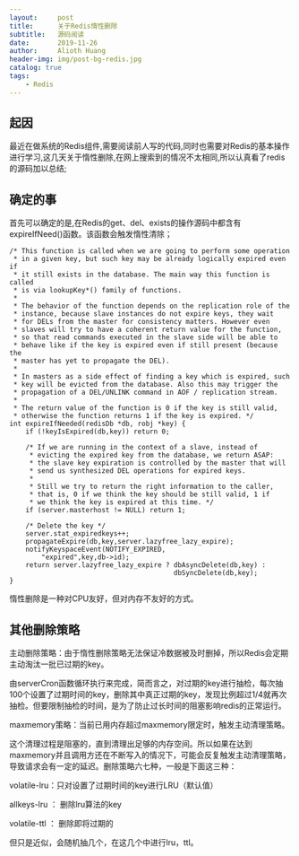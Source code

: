 ```yaml
---
layout:     post
title:      关于Redis惰性删除
subtitle:   源码阅读
date:       2019-11-26
author:     Alioth Huang
header-img: img/post-bg-redis.jpg
catalog: true
tags:
    - Redis
---
```


## 起因
最近在做系统的Redis组件,需要阅读前人写的代码,同时也需要对Redis的基本操作进行学习,这几天关于惰性删除,在网上搜索到的情况不太相同,所以认真看了redis的源码加以总结;

## 确定的事
首先可以确定的是,在Redis的get、del、exists的操作源码中都含有expireIfNeed()函数。该函数会触发惰性清除；
```
/* This function is called when we are going to perform some operation
 * in a given key, but such key may be already logically expired even if
 * it still exists in the database. The main way this function is called
 * is via lookupKey*() family of functions.
 *
 * The behavior of the function depends on the replication role of the
 * instance, because slave instances do not expire keys, they wait
 * for DELs from the master for consistency matters. However even
 * slaves will try to have a coherent return value for the function,
 * so that read commands executed in the slave side will be able to
 * behave like if the key is expired even if still present (because the
 * master has yet to propagate the DEL).
 *
 * In masters as a side effect of finding a key which is expired, such
 * key will be evicted from the database. Also this may trigger the
 * propagation of a DEL/UNLINK command in AOF / replication stream.
 *
 * The return value of the function is 0 if the key is still valid,
 * otherwise the function returns 1 if the key is expired. */
int expireIfNeeded(redisDb *db, robj *key) {
    if (!keyIsExpired(db,key)) return 0;

    /* If we are running in the context of a slave, instead of
     * evicting the expired key from the database, we return ASAP:
     * the slave key expiration is controlled by the master that will
     * send us synthesized DEL operations for expired keys.
     *
     * Still we try to return the right information to the caller,
     * that is, 0 if we think the key should be still valid, 1 if
     * we think the key is expired at this time. */
    if (server.masterhost != NULL) return 1;

    /* Delete the key */
    server.stat_expiredkeys++;
    propagateExpire(db,key,server.lazyfree_lazy_expire);
    notifyKeyspaceEvent(NOTIFY_EXPIRED,
        "expired",key,db->id);
    return server.lazyfree_lazy_expire ? dbAsyncDelete(db,key) :
                                         dbSyncDelete(db,key);
}
```
惰性删除是一种对CPU友好，但对内存不友好的方式。

## 其他删除策略

主动删除策略：由于惰性删除策略无法保证冷数据被及时删掉，所以Redis会定期主动淘汰一批已过期的key。

由serverCron函数循环执行来完成，简而言之，对过期的key进行抽检，每次抽100个设置了过期时间的key，删除其中真正过期的key，发现比例超过1/4就再次抽检。但要限制抽检的时间，是为了防止过长时间的阻塞影响redis的正常运行。

maxmemory策略：当前已用内存超过maxmemory限定时，触发主动清理策略。

这个清理过程是阻塞的，直到清理出足够的内存空间。所以如果在达到maxmemory并且调用方还在不断写入的情况下，可能会反复触发主动清理策略，导致请求会有一定的延迟。删除策略六七种，一般是下面这三种：

volatile-lru：只对设置了过期时间的key进行LRU（默认值）

allkeys-lru ： 删除lru算法的key

volatile-ttl ： 删除即将过期的

但只是近似，会随机抽几个，在这几个中进行lru，ttl。
